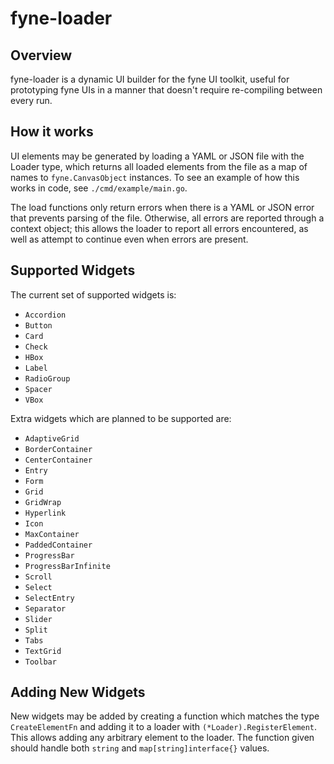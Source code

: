 # fyne-loader
## Overview
fyne-loader is a dynamic UI builder for the fyne UI toolkit, useful for
prototyping fyne UIs in a manner that doesn't require re-compiling between every
run.

## How it works
UI elements may be generated by loading a YAML or JSON file with the Loader
type, which returns all loaded elements from the file as a map of names to
`fyne.CanvasObject` instances. To see an example of how this works in code, see
`./cmd/example/main.go`.

The load functions only return errors when there is a YAML or JSON error that
prevents parsing of the file. Otherwise, all errors are reported through a
context object; this allows the loader to report all errors encountered, as
well as attempt to continue even when errors are present.

## Supported Widgets
The current set of supported widgets is:
* `Accordion`
* `Button`
* `Card`
* `Check`
* `HBox`
* `Label`
* `RadioGroup`
* `Spacer`
* `VBox`

Extra widgets which are planned to be supported are:
* `AdaptiveGrid`
* `BorderContainer`
* `CenterContainer`
* `Entry`
* `Form`
* `Grid`
* `GridWrap`
* `Hyperlink`
* `Icon`
* `MaxContainer`
* `PaddedContainer`
* `ProgressBar`
* `ProgressBarInfinite`
* `Scroll`
* `Select`
* `SelectEntry`
* `Separator`
* `Slider`
* `Split`
* `Tabs`
* `TextGrid`
* `Toolbar`

## Adding New Widgets
New widgets may be added by creating a function which matches the type
`CreateElementFn` and adding it to a loader with `(*Loader).RegisterElement`.
This allows adding any arbitrary element to the loader. The function given
should handle both `string` and `map[string]interface{}` values.